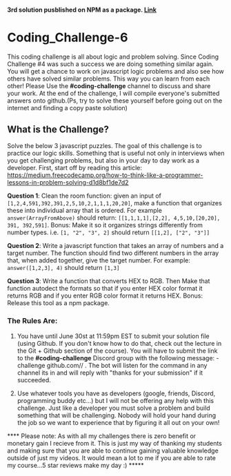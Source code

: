 #### 3rd solution pusblished on NPM as a package. [Link](https://www.npmjs.com/package/myfirstnpmpkg-convertcolors)

# Coding_Challenge-6

This coding challenge is all about logic and problem solving. Since Coding Challenge #4 was such a success we are doing something similar again. You will get a chance to work on javascript logic problems and also see how others have solved similar problems. This way you can learn from each other! Please Use the **#coding-challenge** channel to discuss and share your work. At the end of the challenge, I will compile everyone's submitted answers onto github.(Ps, try to solve these yourself before going out on the internet and finding a copy paste solution)

## What is the Challenge?

Solve the below 3 javascript puzzles. The goal of this challenge is to practice our logic skills. Something that is useful not only in interviews when you get challenging problems, but also in your day to day work as a developer. First, start off by reading this article: https://medium.freecodecamp.org/how-to-think-like-a-programmer-lessons-in-problem-solving-d1d8bf1de7d2

**Question 1**: Clean the room function: given an input of `[1,2,4,591,392,391,2,5,10,2,1,1,1,20,20]`, make a function that organizes these into individual array that is ordered. For example `answer(ArrayFromAbove)` should return: `[[1,1,1,1],[2,2], 4,5,10,[20,20], 391, 392,591]`. Bonus: Make it so it organizes strings differently from number types. i.e. `[1, "2", "3", 2]` should return `[[1,2], ["2", "3"]]`

**Question 2**: Write a javascript function that takes an array of numbers and a target number. The function should find two different numbers in the array that, when added together, give the target number. For example: `answer([1,2,3], 4)` should return `[1,3]`

**Question 3**: Write a function that converts HEX to RGB. Then Make that function autodect the formats so that if you enter HEX color format it returns RGB and if you enter RGB color format it returns HEX. Bonus: Release this tool as a npm package.

### The Rules Are:

1. You have until June 30st at 11:59pm EST to submit your solution file (using Github. If you don't know how to do that, check out the lecture in the Git + Github section of the course). You will have to submit the link to the **#coding-challenge** Discord group with the following message:  -challenge github.com/<username>/<repo> . The bot will listen for the command in any channel its in and will reply with "thanks for your submission" if it succeeded. 

2. Use whatever tools you have as developers (google, friends, Discord, programming buddy etc...) but I will not be offering any help with this challenge. Just like a developer you must solve a problem and build something that will be challenging. Nobody will hold your hand during the job so we want to experience that by figuring it all out on your own!

**** Please note: As with all my challenges there is zero benefit or monetary gain I recieve from it. This is just my way of thanking my students and making sure that you are able to continue gaining valuable knowledge outside of just my videos. It would mean a lot to me if you are able to rate my course...5 star reviews make my day :) *****

